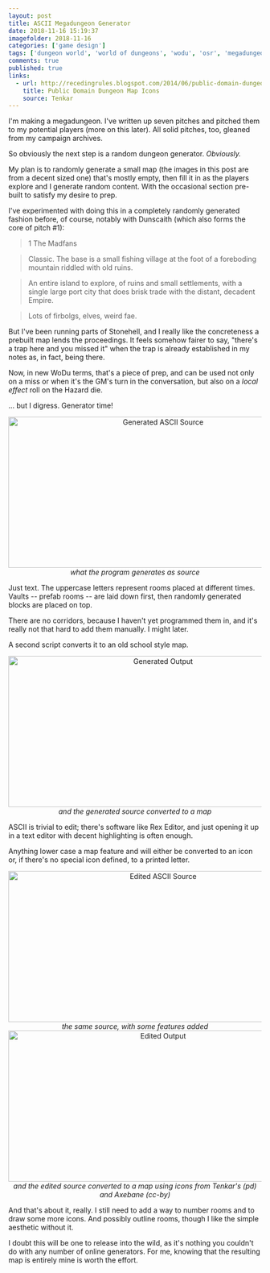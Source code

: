 ```yaml
---
layout: post
title: ASCII Megadungeon Generator
date: 2018-11-16 15:19:37
imagefolder: 2018-11-16
categories: ['game design']
tags: ['dungeon world', 'world of dungeons', 'wodu', 'osr', 'megadungeon', 'python', 'random']
comments: true
published: true
links:
  - url: http://recedingrules.blogspot.com/2014/06/public-domain-dungeon-map-icons.html
    title: Public Domain Dungeon Map Icons
    source: Tenkar
---
```


I'm making a megadungeon. I've written up seven pitches and pitched them to my potential players (more on this later). All solid pitches, too, gleaned from my campaign archives.

So obviously the next step is a random dungeon generator. *Obviously.*

<!--more-->

My plan is to randomly generate a small map (the images in this post are from a decent sized one) that's mostly empty, then fill it in as the players explore and I generate random content. With the occasional section pre-built to satisfy my desire to prep.

I've experimented with doing this in a completely randomly generated fashion before, of course, notably with Dunscaith (which also forms the core of pitch #1):

> 1 The Madfans

> Classic. The base is a small fishing village at the foot of a foreboding mountain riddled with old ruins.

> An entire island to explore, of ruins and small settlements, with a single large port city that does brisk trade with the distant, decadent Empire.

> Lots of firbolgs, elves, weird fae.

But I've been running parts of Stonehell, and I really like the concreteness a prebuilt map lends the proceedings. It feels somehow fairer to say, "there's a trap here and you missed it" when the trap is already established in my notes as, in fact, being there.

Now, in new WoDu terms, that's a piece of prep, and can be used not only on a miss or when it's the GM's turn in the conversation, but also on a *local effect* roll on the Hazard die.

... but I digress. Generator time!

<center>
<img src="{{ site.baseurl }}/img/posts/{{page.imagefolder}}/generated-ascii-source.png" alt="Generated ASCII Source" style="width: 600px; height: 300px"/><br>
<i> what the program generates as source</i>
</center>

Just text. The uppercase letters represent rooms placed at different times. Vaults -- prefab rooms -- are laid down first, then randomly generated blocks are placed on top.

There are no corridors, because I haven't yet programmed them in, and it's really not that hard to add them manually. I might later.

A second script converts it to an old school style map.

<center>
<img src="{{ site.baseurl }}/img/posts/{{page.imagefolder}}/generated-output.png" alt="Generated Output" style="width: 600px; height: 300px"/><br>
<i> and the generated source converted to a map</i>
</center>

ASCII is trivial to edit; there's software like Rex Editor, and just opening it up in a text editor with decent highlighting is often enough.

Anything lower case a map feature and will either be converted to an icon or, if there's no special icon defined, to a printed letter.

<center>
<img src="{{ site.baseurl }}/img/posts/{{page.imagefolder}}/edited-ascii-source.png" alt="Edited ASCII Source" style="width: 600px; height: 300px"/><br>
<i> the same source, with some features added</i>
</center>

<center>
<img src="{{ site.baseurl }}/img/posts/{{page.imagefolder}}/generated-output.png" alt="Edited Output" style="width: 600px; height: 300px"/><br>
<i> and the edited source converted to a map using icons from Tenkar's (pd) and Axebane (cc-by)</i>
</center>

And that's about it, really. I still need to add a way to number rooms and to draw some more icons. And possibly outline rooms, though I like the simple aesthetic without it.

I doubt this will be one to release into the wild, as it's nothing you couldn't do with any number of online generators. For me, knowing that the resulting map is entirely mine is worth the effort.
